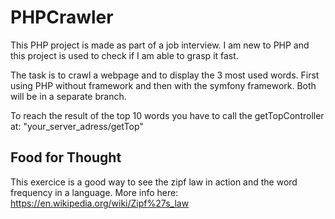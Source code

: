 # PHPCrawler
This PHP project is made as part of a job interview.
I am new to PHP and this project is used to check if I am able to grasp it fast.

The task is to crawl a webpage and to display the 3 most used words.
First using PHP without framework and then with the symfony framework.
Both will be in a separate branch.

To reach the result of the top 10 words you have to call the getTopController at: "your_server_adress/getTop"

## Food for Thought
This exercice is a good way to see the zipf law in action and the word frequency in a language.
More info here:
https://en.wikipedia.org/wiki/Zipf%27s_law